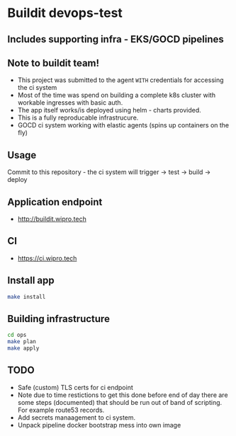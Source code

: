 # Buildit devops-test
## Includes supporting infra - EKS/GOCD pipelines

## Note to buildit team!
 - This project was submitted to the agent `WITH` credentials for accessing the ci system
 - Most of the time was spend on  building a complete k8s cluster with workable ingresses with basic auth.
 - The app itself works/is deployed using helm - charts provided.
 - This is a fully reproducable infrastrucure.
 - GOCD ci system working with elastic agents (spins up containers on the fly)


## Usage
Commit to this repository - the ci system will trigger -> test -> build -> deploy

## Application endpoint
- http://buildit.wipro.tech

## CI
- https://ci.wipro.tech

## Install app
```sh
make install
```

## Building infrastructure
```sh
cd ops
make plan
make apply
```

## TODO
 - Safe (custom) TLS certs for ci endpoint
 - Note due to time restictions to get this done before end of day there are some steps (documented) that should be run out of band of scripting. For example route53 records.
 - Add secrets manaagement to ci system.
 - Unpack pipeline docker bootstrap mess into own image

